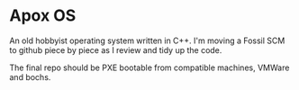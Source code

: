# Apox OS

An old hobbyist operating system written in  C++. I'm moving a Fossil SCM to github piece by piece as I review and tidy up the code. 

The final repo should be PXE bootable from compatible machines, VMWare and bochs.

